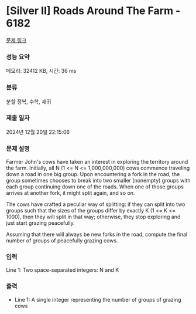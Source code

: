 # [Silver II] Roads Around The Farm - 6182 

[문제 링크](https://www.acmicpc.net/problem/6182) 

### 성능 요약

메모리: 32412 KB, 시간: 36 ms

### 분류

분할 정복, 수학, 재귀

### 제출 일자

2024년 12월 20일 22:15:06

### 문제 설명

<p>Farmer John's cows have taken an interest in exploring the territory around the farm. Initially, all N (1 <= N <= 1,000,000,000) cows commence traveling down a road in one big group. Upon encountering a fork in the road, the group sometimes chooses to break into two smaller (nonempty) groups with each group continuing down one of the roads.  When one of those groups arrives at another fork, it might split again, and so on.</p>

<p>The cows have crafted a peculiar way of splitting: if they can split into two groups such that the sizes of the groups differ by exactly K (1 <= K <= 1000), then they will split in that way; otherwise, they stop exploring and just start grazing peacefully.</p>

<p>Assuming that there will always be new forks in the road, compute the final number of groups of peacefully grazing cows.</p>

### 입력 

 <p>Line 1: Two space-separated integers: N and K</p>

### 출력 

 <ul>
	<li>Line 1: A single integer representing the number of groups of grazing cows</li>
</ul>

